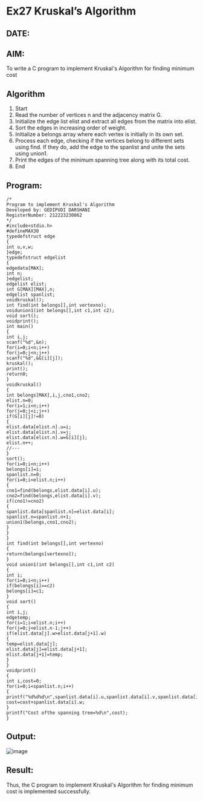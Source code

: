 # Ex27 Kruskal’s Algorithm
## DATE:
## AIM:
To write a C program to implement Kruskal's Algorithm for finding minimum cost

## Algorithm
1. Start
2. Read the number of vertices n and the adjacency matrix G.
3. Initialize the edge list elist and extract all edges from the matrix into elist.
4. Sort the edges in increasing order of weight.
5. Initialize a belongs array where each vertex is initially in its own set.
6. Process each edge, checking if the vertices belong to different sets using find. If they do, add 
the edge to the spanlist and unite the sets using union1.
7. Print the edges of the minimum spanning tree along with its total cost.
8. End

## Program:
```
/*
Program to implement Kruskal's Algorithm
Developed by: GEDIPUDI DARSHANI
RegisterNumber: 212223230062 
*/
#include<stdio.h> 
#defineMAX30
typedefstruct edge
{
int u,v,w;
}edge;
typedefstruct edgelist
{
edgedata[MAX]; 
int n;
}edgelist; 
edgelist elist;
int G[MAX][MAX],n;
edgelist spanlist;
voidkruskal();
int find(int belongs[],int vertexno); 
voidunion1(int belongs[],int c1,int c2);
void sort(); 
voidprint();
int main()
{
int i,j; 
scanf("%d",&n); 
for(i=0;i<n;i++) 
for(j=0;j<n;j++) 
scanf("%d",&G[i][j]); 
kruskal();
print(); 
return0;
}
voidkruskal()
{
int belongs[MAX],i,j,cno1,cno2; 
elist.n=0;
for(i=1;i<n;i++) 
for(j=0;j<i;j++) 
if(G[i][j]!=0)
{
elist.data[elist.n].u=i; 
elist.data[elist.n].v=j; 
elist.data[elist.n].w=G[i][j]; 
elist.n++;
//---
}
sort(); 
for(i=0;i<n;i++) 
belongs[i]=i; 
spanlist.n=0; 
for(i=0;i<elist.n;i++)
{
cno1=find(belongs,elist.data[i].u); 
cno2=find(belongs,elist.data[i].v); 
if(cno1!=cno2)
{
spanlist.data[spanlist.n]=elist.data[i]; 
spanlist.n=spanlist.n+1; 
union1(belongs,cno1,cno2);
}
}
}
int find(int belongs[],int vertexno)
{
return(belongs[vertexno]);
}
void union1(int belongs[],int c1,int c2)
{
int i; 
for(i=0;i<n;i++) 
if(belongs[i]==c2) 
belongs[i]=c1;
}
void sort()
{
int i,j; 
edgetemp;
for(i=1;i<elist.n;i++) 
for(j=0;j<elist.n-1;j++) 
if(elist.data[j].w>elist.data[j+1].w)
{
temp=elist.data[j]; 
elist.data[j]=elist.data[j+1]; 
elist.data[j+1]=temp;
}
}
voidprint()
{
int i,cost=0; 
for(i=0;i<spanlist.n;i++)
{
printf("%d%d%d\n",spanlist.data[i].u,spanlist.data[i].v,spanlist.data[i].w); 
cost=cost+spanlist.data[i].w;
}
printf("Cost ofthe spanning tree=%d\n",cost);
}
```

## Output:
![image](https://github.com/user-attachments/assets/1a413b0c-96a4-41a4-8de1-701bae26a9f6)



## Result:
Thus, the C program to implement Kruskal's Algorithm for finding minimum cost is implemented successfully.
